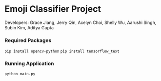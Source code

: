 # Emoji Classifier Project

Developers: Grace Jiang, Jerry Qin, Acelyn Choi, Shelly Wu, Aarushi Singh, Subin Kim, Aditya Gupta  

### Required Packages
`pip install opencv-python`
`pip install tensorflow_text`

### Running Application
`python main.py`